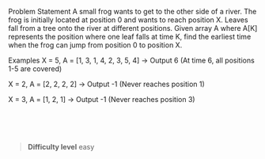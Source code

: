 Problem Statement
A small frog wants to get to the other side of a river. The frog is initially located at position 0 and wants to reach position X. Leaves fall from a tree onto the river at different positions. Given array A where A[K] represents the position where one leaf falls at time K, find the earliest time when the frog can jump from position 0 to position X.

Examples
X = 5, A = [1, 3, 1, 4, 2, 3, 5, 4] → Output 6 (At time 6, all positions 1-5 are covered)

X = 2, A = [2, 2, 2, 2] → Output -1 (Never reaches position 1)

X = 3, A = [1, 2, 1] → Output -1 (Never reaches position 3)



<br><br><br>

> **Difficulty level**
> easy